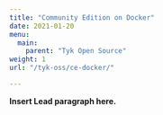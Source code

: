```yaml
---
title: "Community Edition on Docker"
date: 2021-01-20
menu:
  main:
    parent: "Tyk Open Source"
weight: 1
url: "/tyk-oss/ce-docker/"

---
```


**Insert Lead paragraph here.**